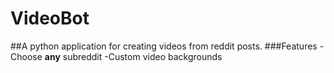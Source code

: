 # VideoBot
##A python application for creating videos from reddit posts.
###Features
-Choose **any** subreddit
-Custom video backgrounds
